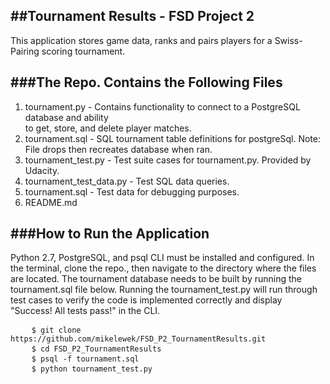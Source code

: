 ##Tournament Results - FSD Project 2
------------------------------------
This application stores game data, ranks and pairs players for a Swiss-Pairing scoring tournament.

###The Repo. Contains the Following Files
-------------------------------------
 1. tournament.py - Contains functionality to connect to a PostgreSQL 
 	database and ability<br>to get, store, and delete player matches.<br>
 2. tournament.sql - SQL tournament table definitions for postgreSql. Note: File drops then recreates database when ran.<br>
 3. tournament_test.py - Test suite cases for tournament.py. Provided by Udacity.<br>
 4. tournament_test_data.py - Test SQL data queries.<br>
 5. tournament.sql - Test data for debugging purposes.<br>
 6. README.md

###How to Run the Application
-------------------------
Python 2.7, PostgreSQL, and psql CLI must be installed and configured.
In the terminal, clone the repo., then navigate to the directory where the files are located.
The tournament database needs to be built by running the tournament.sql file below.
Running the tournament_test.py will run through test cases to verify the code is implemented correctly and display "Success!  All tests pass!" in the CLI.

<pre>
	<code>$ git clone https://github.com/mikelewek/FSD_P2_TournamentResults.git</code>
	<code>$ cd FSD_P2_TournamentResults</code>
	<code>$ psql -f tournament.sql</code>
	<code>$ python tournament_test.py</code>
</pre>